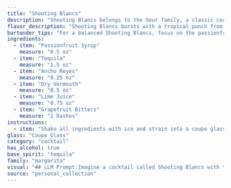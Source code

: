 ```yaml
---
title: "Shooting Blancs"
description: "Shooting Blancs belongs to the Sour family, a classic cocktail style characterized by its balance of sweet, sour, and spirit.  While its exact origin is unknown, it's likely a modern twist on the classic Whiskey Sour, drawing inspiration from the contemporary cocktail scene's fascination with unique flavor combinations. "
flavor_description: "Shooting Blancs bursts with a tropical punch from the passionfruit, balanced by the smooth tequila and the spicy kick of Ancho Reyes.  Dry vermouth adds a touch of herbal complexity, while lime juice provides a tart counterpoint.  The grapefruit bitters lend a subtle citrusy bitterness, tying the whole experience together in a vibrant and memorable cocktail. "
bartender_tips: "For a balanced Shooting Blancs, focus on the passionfruit syrup.  Don't go overboard, aim for a subtle sweetness.  Shake hard with ice to chill and dilute properly.  Ancho Reyes brings heat, so adjust based on your preference.  A good grapefruit bitters will round out the citrus notes.  Strain into a chilled coupe and garnish with a grapefruit twist for an extra aromatic kick. "
ingredients:
  - item: "Passionfruit Syrup"
    measure: "0.5 oz"
  - item: "Tequila"
    measure: "1.5 oz"
  - item: "Ancho Reyes"
    measure: "0.25 oz"
  - item: "Dry Vermouth"
    measure: "0.5 oz"
  - item: "Lime Juice"
    measure: "0.75 oz"
  - item: "Grapefruit Bitters"
    measure: "2 Dashes"
instructions:
  - item: "Shake all ingredients with ice and strain into a coupe glass."
glass: "Coupe Glass"
category: "cocktail"
has_alcohol: true
base_spirit: "tequila"
family: "margarita"
visual: "## LLM Prompt:Imagine a cocktail called Shooting Blancs with the following ingredients: **Passionfruit Syrup, Tequila, Ancho Reyes, Dry Vermouth, Lime Juice, Grapefruit Bitters**. Describe its appearance in detail, focusing on:* **Color:** What are the dominant and secondary colors? Is it clear, cloudy, or opaque? Does it have any interesting shimmer or reflections?* **Texture:** Is it smooth, layered, or frothy? Are there any visible ingredients or garnishes? * **Glassware:** What type of glass would best showcase this cocktail? * **Overall Impression:** Is it elegant, playful, or vibrant? What words come to mind when you picture it?**Remember to use evocative language and sensory details to create a vivid image of the Shooting Blancs cocktail.** "
source: "personal_collection"
---
```


